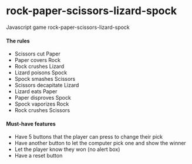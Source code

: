 # rock-paper-scissors-lizard-spock
Javascript game rock-paper-scissors-lizard-spock

#### The rules ####
* Scissors cut Paper
* Paper covers Rock
* Rock crushes Lizard
* Lizard poisons Spock
* Spock smashes Scissors
*  Scissors decapitate Lizard
* Lizard eats Paper
* Paper disproves Spock
* Spock vaporizes Rock
* Rock crushes Scissors

#### Must-have features ####
* Have 5 buttons that the player can press to change their pick
* Have another button to let the computer pick one and show the winner
* Let the player know they won (no alert box)
* Have a reset button